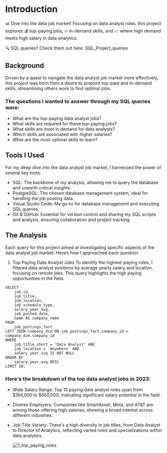 # Introduction
📊 Dive into the data job market! Focusing on data analyst roles, this project explores 💰 top-paying jobs, 🔥 in-demand skills, and 📈 where high demand meets high salary in data analytics.

🔍 SQL queries? Check them out here: SQL_Project_queries

## Background
Driven by a quest to navigate the data analyst job market more effectively, this project was born from a desire to pinpoint top-paid and in-demand skills, streamlining others work to find optimal jobs.

### The questions I wanted to answer through my SQL queries were:
- What are the top-paying data analyst jobs?
- What skills are required for these top-paying jobs?
- What skills are most in demand for data analysts?
- Which skills are associated with higher salaries?
- What are the most optimal skills to learn?
## Tools I Used
For my deep dive into the data analyst job market, I harnessed the power of several key tools:

- SQL: The backbone of my analysis, allowing me to query the database and unearth critical insights.
- PostgreSQL: The chosen database management system, ideal for handling the job posting data.
- Visual Studio Code: My go-to for database management and executing SQL queries.
- Git & GitHub: Essential for version control and sharing my SQL scripts and analysis, ensuring collaboration and project tracking.
## The Analysis
Each query for this project aimed at investigating specific aspects of the data analyst job market. Here’s how I approached each question:

1. Top Paying Data Analyst Jobs
To identify the highest-paying roles, I filtered data analyst positions by average yearly salary and location, focusing on remote jobs. This query highlights the high paying opportunities in the field.
```
SELECT	
	job_id,
	job_title,
	job_location,
	job_schedule_type,
	salary_year_avg,
	job_posted_date,
    name AS company_name
FROM
    job_postings_fact
LEFT JOIN company_dim ON job_postings_fact.company_id = company_dim.company_id
WHERE
    job_title_short = 'Data Analyst' AND 
    job_location = 'Anywhere' AND 
    salary_year_avg IS NOT NULL
ORDER BY
    salary_year_avg DESC
LIMIT 10;
```
### Here's the breakdown of the top data analyst jobs in 2023:

- Wide Salary Range: Top 10 paying data analyst roles span from $184,000 to $650,000, indicating significant salary potential in the field.
- Diverse Employers: Companies like SmartAsset, Meta, and AT&T are among those offering high salaries, showing a broad interest across different industries.
- Job Title Variety: There's a high diversity in job titles, from Data Analyst to Director of Analytics, reflecting varied roles and specializations within data analytics.

  ![1_top_paying_roles](https://github.com/user-attachments/assets/518c65da-0f77-4fe1-a710-aead27622767)

  
